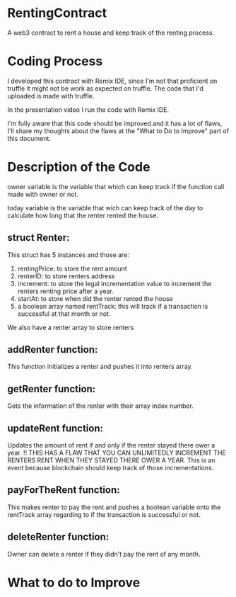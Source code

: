 # RentingContract
 A web3 contract to rent a house and keep track of the renting process.
 
# Coding Process
 I developed this contract with Remix IDE, since I'm not that proficient on truffle it might not be work as expected on truffle. The code that I'd uploaded is made with truffle.
 
 In the presentation video I run the code with Remix IDE.
 
 I'm fully aware that this code should be improved and it has a lot of flaws, I'll share my thoughts about the flaws at the "What to Do to Improve" part of this document.
 
# Description of the Code
 owner variable is the variable that which can keep track if the function call made with owner or not.
 
 today variable is the variable that wich can keep track of the day to calculate how long that the renter rented the house.
 
 ## struct Renter:
  This struct has 5 instances and those are:
   1. rentingPrice: to store the rent amount
   2. renterID: to store renters address
   3. increment: to store the legal incrementation value to increment the renters renting price after a year.
   4. startAt: to store when did the renter rented the house
   5. a boolean array named rentTrack: this will track if a transaction is successful at that month or not.
 
 We also have a renter array to store renters
 
 ## addRenter function:
  This function initializes a renter and pushes it into renters array.
  
 ## getRenter function:
  Gets the information of the renter with their array index number.
 
 ## updateRent function:
  Updates the amount of rent if and only if the renter stayed there ower a year.
  !! THIS HAS A FLAW THAT YOU CAN UNLIMITEDLY INCREMENT THE RENTERS RENT WHEN THEY STAYED THERE OWER A YEAR.
  This is an event because blockchain should keep track of those incrementations.
  
 ## payForTheRent function:
  This makes renter to pay the rent and pushes a boolean variable onto the rentTrack array regarding to if the transaction is successful or not.
 
 ## deleteRenter function:
  Owner can delete a renter if they didn't pay the rent of any month.
  
# What to do to Improve
